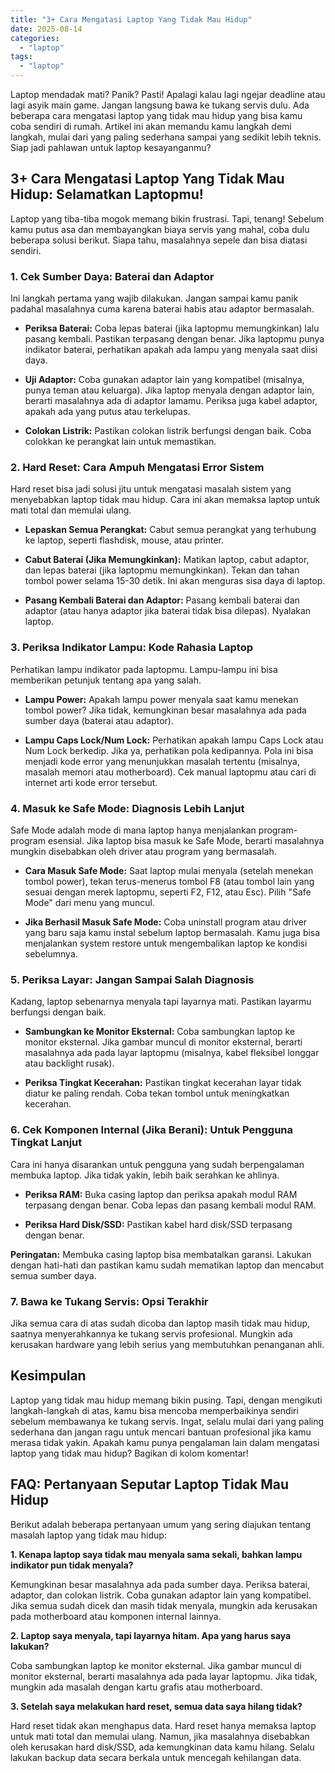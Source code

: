 ```yaml
---
title: "3+ Cara Mengatasi Laptop Yang Tidak Mau Hidup"
date: 2025-08-14
categories: 
  - "laptop"
tags: 
  - "laptop"
---
```


Laptop mendadak mati? Panik? Pasti! Apalagi kalau lagi ngejar deadline atau lagi asyik main game. Jangan langsung bawa ke tukang servis dulu. Ada beberapa cara mengatasi laptop yang tidak mau hidup yang bisa kamu coba sendiri di rumah. Artikel ini akan memandu kamu langkah demi langkah, mulai dari yang paling sederhana sampai yang sedikit lebih teknis. Siap jadi pahlawan untuk laptop kesayanganmu?

## 3+ Cara Mengatasi Laptop Yang Tidak Mau Hidup: Selamatkan Laptopmu!

Laptop yang tiba-tiba mogok memang bikin frustrasi. Tapi, tenang! Sebelum kamu putus asa dan membayangkan biaya servis yang mahal, coba dulu beberapa solusi berikut. Siapa tahu, masalahnya sepele dan bisa diatasi sendiri.

### 1\. Cek Sumber Daya: Baterai dan Adaptor

Ini langkah pertama yang wajib dilakukan. Jangan sampai kamu panik padahal masalahnya cuma karena baterai habis atau adaptor bermasalah.

- **Periksa Baterai:** Coba lepas baterai (jika laptopmu memungkinkan) lalu pasang kembali. Pastikan terpasang dengan benar. Jika laptopmu punya indikator baterai, perhatikan apakah ada lampu yang menyala saat diisi daya.
    
- **Uji Adaptor:** Coba gunakan adaptor lain yang kompatibel (misalnya, punya teman atau keluarga). Jika laptop menyala dengan adaptor lain, berarti masalahnya ada di adaptor lamamu. Periksa juga kabel adaptor, apakah ada yang putus atau terkelupas.
    
- **Colokan Listrik:** Pastikan colokan listrik berfungsi dengan baik. Coba colokkan ke perangkat lain untuk memastikan.
    

### 2\. Hard Reset: Cara Ampuh Mengatasi Error Sistem

Hard reset bisa jadi solusi jitu untuk mengatasi masalah sistem yang menyebabkan laptop tidak mau hidup. Cara ini akan memaksa laptop untuk mati total dan memulai ulang.

- **Lepaskan Semua Perangkat:** Cabut semua perangkat yang terhubung ke laptop, seperti flashdisk, mouse, atau printer.
    
- **Cabut Baterai (Jika Memungkinkan):** Matikan laptop, cabut adaptor, dan lepas baterai (jika laptopmu memungkinkan). Tekan dan tahan tombol power selama 15-30 detik. Ini akan menguras sisa daya di laptop.
    
- **Pasang Kembali Baterai dan Adaptor:** Pasang kembali baterai dan adaptor (atau hanya adaptor jika baterai tidak bisa dilepas). Nyalakan laptop.
    

### 3\. Periksa Indikator Lampu: Kode Rahasia Laptop

Perhatikan lampu indikator pada laptopmu. Lampu-lampu ini bisa memberikan petunjuk tentang apa yang salah.

- **Lampu Power:** Apakah lampu power menyala saat kamu menekan tombol power? Jika tidak, kemungkinan besar masalahnya ada pada sumber daya (baterai atau adaptor).
    
- **Lampu Caps Lock/Num Lock:** Perhatikan apakah lampu Caps Lock atau Num Lock berkedip. Jika ya, perhatikan pola kedipannya. Pola ini bisa menjadi kode error yang menunjukkan masalah tertentu (misalnya, masalah memori atau motherboard). Cek manual laptopmu atau cari di internet arti kode error tersebut.
    

### 4\. Masuk ke Safe Mode: Diagnosis Lebih Lanjut

Safe Mode adalah mode di mana laptop hanya menjalankan program-program esensial. Jika laptop bisa masuk ke Safe Mode, berarti masalahnya mungkin disebabkan oleh driver atau program yang bermasalah.

- **Cara Masuk Safe Mode:** Saat laptop mulai menyala (setelah menekan tombol power), tekan terus-menerus tombol F8 (atau tombol lain yang sesuai dengan merek laptopmu, seperti F2, F12, atau Esc). Pilih "Safe Mode" dari menu yang muncul.
    
- **Jika Berhasil Masuk Safe Mode:** Coba uninstall program atau driver yang baru saja kamu instal sebelum laptop bermasalah. Kamu juga bisa menjalankan system restore untuk mengembalikan laptop ke kondisi sebelumnya.
    

### 5\. Periksa Layar: Jangan Sampai Salah Diagnosis

Kadang, laptop sebenarnya menyala tapi layarnya mati. Pastikan layarmu berfungsi dengan baik.

- **Sambungkan ke Monitor Eksternal:** Coba sambungkan laptop ke monitor eksternal. Jika gambar muncul di monitor eksternal, berarti masalahnya ada pada layar laptopmu (misalnya, kabel fleksibel longgar atau backlight rusak).
    
- **Periksa Tingkat Kecerahan:** Pastikan tingkat kecerahan layar tidak diatur ke paling rendah. Coba tekan tombol untuk meningkatkan kecerahan.
    

### 6\. Cek Komponen Internal (Jika Berani): Untuk Pengguna Tingkat Lanjut

Cara ini hanya disarankan untuk pengguna yang sudah berpengalaman membuka laptop. Jika tidak yakin, lebih baik serahkan ke ahlinya.

- **Periksa RAM:** Buka casing laptop dan periksa apakah modul RAM terpasang dengan benar. Coba lepas dan pasang kembali modul RAM.
    
- **Periksa Hard Disk/SSD:** Pastikan kabel hard disk/SSD terpasang dengan benar.
    

**Peringatan:** Membuka casing laptop bisa membatalkan garansi. Lakukan dengan hati-hati dan pastikan kamu sudah mematikan laptop dan mencabut semua sumber daya.

### 7\. Bawa ke Tukang Servis: Opsi Terakhir

Jika semua cara di atas sudah dicoba dan laptop masih tidak mau hidup, saatnya menyerahkannya ke tukang servis profesional. Mungkin ada kerusakan hardware yang lebih serius yang membutuhkan penanganan ahli.

## Kesimpulan

Laptop yang tidak mau hidup memang bikin pusing. Tapi, dengan mengikuti langkah-langkah di atas, kamu bisa mencoba memperbaikinya sendiri sebelum membawanya ke tukang servis. Ingat, selalu mulai dari yang paling sederhana dan jangan ragu untuk mencari bantuan profesional jika kamu merasa tidak yakin. Apakah kamu punya pengalaman lain dalam mengatasi laptop yang tidak mau hidup? Bagikan di kolom komentar!

## FAQ: Pertanyaan Seputar Laptop Tidak Mau Hidup

Berikut adalah beberapa pertanyaan umum yang sering diajukan tentang masalah laptop yang tidak mau hidup:

**1\. Kenapa laptop saya tidak mau menyala sama sekali, bahkan lampu indikator pun tidak menyala?**

Kemungkinan besar masalahnya ada pada sumber daya. Periksa baterai, adaptor, dan colokan listrik. Coba gunakan adaptor lain yang kompatibel. Jika semua sudah dicek dan masih tidak menyala, mungkin ada kerusakan pada motherboard atau komponen internal lainnya.

**2\. Laptop saya menyala, tapi layarnya hitam. Apa yang harus saya lakukan?**

Coba sambungkan laptop ke monitor eksternal. Jika gambar muncul di monitor eksternal, berarti masalahnya ada pada layar laptopmu. Jika tidak, mungkin ada masalah dengan kartu grafis atau motherboard.

**3\. Setelah saya melakukan hard reset, semua data saya hilang tidak?**

Hard reset tidak akan menghapus data. Hard reset hanya memaksa laptop untuk mati total dan memulai ulang. Namun, jika masalahnya disebabkan oleh kerusakan hard disk/SSD, ada kemungkinan data kamu hilang. Selalu lakukan backup data secara berkala untuk mencegah kehilangan data.
